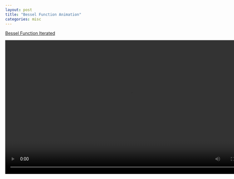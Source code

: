 ```yaml
---
layout: post
title: "Bessel Function Animation"
categories: misc
---
```


[Bessel Function Iterated](/jupyter/bessel.mp4)

<video width="800" height="428" controls>
	  <source src="{{ site.baseurl }}/jupyter/bessel.mp4" type="video/mp4">
</video> 

